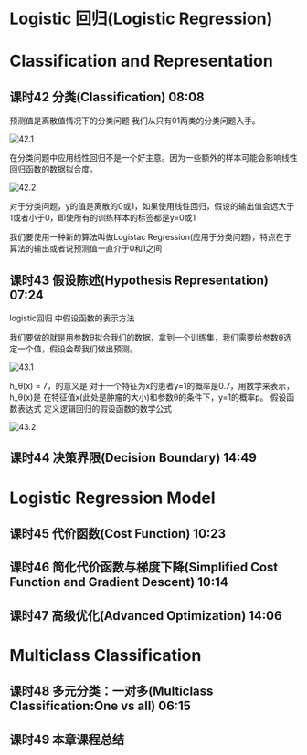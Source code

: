 Logistic 回归(Logistic Regression)
===


# Classification and Representation

## 课时42  分类(Classification)  08:08

预测值是离散值情况下的分类问题
我们从只有01两类的分类问题入手。

![42.1](http://m.qpic.cn/psb?/V12umJF70r2BEK/DxzpST2fKpFyUpkmxHHkVAhrjl7YpoC8yzUSfA7escw!/b/dPQAAAAAAAAA&bo=CwRIAgAAAAARB3U!&rf=viewer_4)

在分类问题中应用线性回归不是一个好主意。因为一些额外的样本可能会影响线性回归函数的数据拟合度。

![42.2](http://m.qpic.cn/psb?/V12umJF70r2BEK/xnpNGC0VSqldkNY0Ucw0ZKZDgjyOaG84oZ6wiRliUik!/b/dIUBAAAAAAAA&bo=NgRuAgAAAAARF34!&rf=viewer_4)

对于分类问题，y的值是离散的0或1，如果使用线性回归，假设的输出值会远大于1或者小于0，即使所有的训练样本的标签都是y=0或1

我们要使用一种新的算法叫做Logistac Regression(应用于分类问题)，特点在于算法的输出或者说预测值一直介于0和1之间

## 课时43  假设陈述(Hypothesis Representation)  07:24
logistic回归 中假设函数的表示方法

我们要做的就是用参数θ拟合我们的数据，拿到一个训练集，我们需要给参数θ选定一个值，假设会帮我们做出预测。

![43.1](http://m.qpic.cn/psb?/V12umJF70r2BEK/Y42BroZryYy.ZS1xFOsi23CI.rYVcdZQ9v48F*QKrKU!/b/dPQAAAAAAAAA&bo=RwRsAgAAAAARBx0!&rf=viewer_4)

h_θ(x) = 7，的意义是 对于一个特征为x的患者y=1的概率是0.7，用数学来表示，h_θ(x)是 在特征值x(此处是肿瘤的大小)和参数θ的条件下，y=1的概率p。
假设函数表达式
定义逻辑回归的假设函数的数学公式

![43.2](http://m.qpic.cn/psb?/V12umJF70r2BEK/LBlNySrvssa1rM9aUzPi182*dfMdxa4ETPIXry6fEj0!/b/dN8AAAAAAAAA&bo=NgRxAgAAAAARB3E!&rf=viewer_4)


## 课时44  决策界限(Decision Boundary)  14:49




# Logistic Regression Model

## 课时45  代价函数(Cost Function)  10:23



## 课时46  简化代价函数与梯度下降(Simplified Cost Function and Gradient Descent)    10:14



## 课时47  高级优化(Advanced Optimization)  14:06




# Multiclass Classification

## 课时48  多元分类：一对多(Multiclass Classification:One vs all)  06:15



## 课时49  本章课程总结